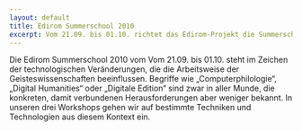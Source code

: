```yaml
---
layout: default 
title: Edirom Summerschool 2010 
excerpt: Vom 21.09. bis 01.10. richtet das Edirom-Projekt die Summerschool 2010 rund um die Themen XML, digitale Text- und Musikedition aus.
---
```


Die Edirom Summerschool 2010 vom Vom 21.09. bis 01.10. steht im Zeichen der
technologischen Veränderungen, die die Arbeitsweise der Geisteswissenschaften
beeinflussen. Begriffe wie „Computerphilologie“, „Digital Humanities“ oder
„Digitale Edition“ sind zwar in aller Munde, die konkreten, damit verbundenen
Herausforderungen aber weniger bekannt. In unseren drei Workshops gehen wir auf
bestimmte Techniken und Technologien aus diesem Kontext ein.
